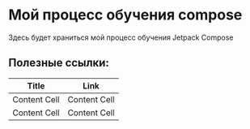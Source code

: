 # Мой процесс обучения compose
Здесь будет храниться мой процесс обучения Jetpack Compose
## Полезные ссылки: 
Title | Link
------------- | -------------
Content Cell  | Content Cell
Content Cell  | Content Cell
